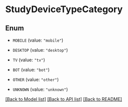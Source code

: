 # StudyDeviceTypeCategory

## Enum


* `MOBILE` (value: `"mobile"`)

* `DESKTOP` (value: `"desktop"`)

* `TV` (value: `"tv"`)

* `BOT` (value: `"bot"`)

* `OTHER` (value: `"other"`)

* `UNKNOWN` (value: `"unknown"`)


[[Back to Model list]](../README.md#documentation-for-models) [[Back to API list]](../README.md#documentation-for-api-endpoints) [[Back to README]](../README.md)


